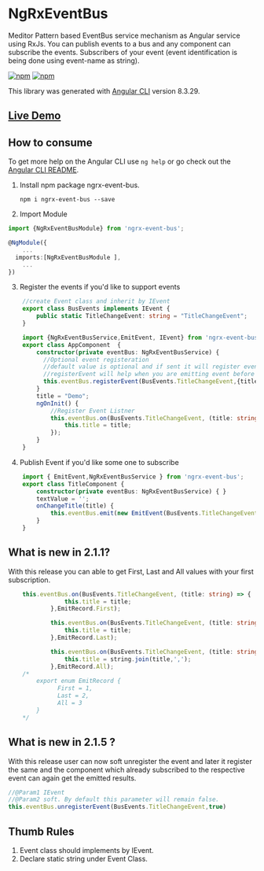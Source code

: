 # NgRxEventBus

Meditor Pattern based EventBus service mechanism as Angular service using RxJs. 
You can publish events to a bus and any component can subscribe the events. Subscribers of your event (event identification is being done using event-name as string). 

[![npm](https://img.shields.io/npm/dt/ngrx-event-bus.svg)](https://www.npmjs.com/package/ngrx-event-bus)
[![npm](https://img.shields.io/github/license/pixelbyaj/ngrx-event-bus.svg)](https://github.com/pixelbyaj/ngrx-event-bus/blob/master/LICENSE)


This library was generated with [Angular CLI](https://github.com/angular/angular-cli) version 8.3.29.

## [Live Demo](https://angular-ngrxeventbus.stackblitz.io)
## How to consume
To get more help on the Angular CLI use `ng help` or go check out the [Angular CLI README](https://github.com/angular/angular-cli/blob/master/README.md).

1. Install npm package ngrx-event-bus.

    ```console
    npm i ngrx-event-bus --save
    ```
2. Import Module
```typescript 
import {NgRxEventBusModule} from 'ngrx-event-bus';

@NgModule({
    ...
  imports:[NgRxEventBusModule ],
    ...
})

```

3. Register the events if you'd like to support events
```typescript
    //create Event class and inherit by IEvent
    export class BusEvents implements IEvent {
        public static TitleChangeEvent: string = "TitleChangeEvent";
    }

    import {NgRxEventBusService,EmitEvent, IEvent} from 'ngrx-event-bus';
    export class AppComponent  {
        constructor(private eventBus: NgRxEventBusService) { 
          //Optional event registeration
          //default value is optional and if sent it will register event with BehaviorSubject
          //registerEvent will help when you are emitting event before someone subscribing to it
          this.eventBus.registerEvent(BusEvents.TitleChangeEvent,{title:"default title"});
        }
        title = "Demo";
        ngOnInit() {
            //Register Event Listner
            this.eventBus.on(BusEvents.TitleChangeEvent, (title: string) => {
                this.title = title;
            });
        }
    }
```
4. Publish Event if you'd like some one to subscribe
```typescript
    import { EmitEvent,NgRxEventBusService } from 'ngrx-event-bus';
    export class TitleComponent {
        constructor(private eventBus: NgRxEventBusService) { }
        textValue = '';
        onChangeTitle(title) {
            this.eventBus.emit(new EmitEvent(BusEvents.TitleChangeEvent, this.textValue));
        }
    }
```
## What is new in 2.1.1? 
With this release you can able to get First, Last and All values with your first subscription.
```typescript
    this.eventBus.on(BusEvents.TitleChangeEvent, (title: string) => {
                this.title = title;
            },EmitRecord.First);

            this.eventBus.on(BusEvents.TitleChangeEvent, (title: string) => {
                this.title = title;
            },EmitRecord.Last);

            this.eventBus.on(BusEvents.TitleChangeEvent, (title: string[]) => {
                this.title = string.join(title,',');
            },EmitRecord.All);
    /*
        export enum EmitRecord {
              First = 1,
              Last = 2,
              All = 3
        }
    */
``` 
## What is new in 2.1.5 ?
With this release user can now soft unregister the event and later it register the same and the component which already subscribed to the respective event can again get the emitted results.
```typescript
//@Param1 IEvent
//@Param2 soft. By default this parameter will remain false.
this.eventBus.unregisterEvent(BusEvents.TitleChangeEvent,true)
```
## Thumb Rules
1. Event class should implements by IEvent.
2. Declare static string under Event Class.
  
